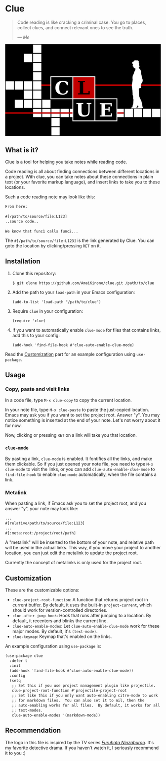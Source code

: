 # Clue

> Code reading is like cracking a criminal case. You go to places,
> collect clues, and connect relevant ones to see the truth.
>
> &mdash; *Me*

<p align="center">
  <img src="logo.svg" alt="logo">
</p>

## What is it?

Clue is a tool for helping you take notes while reading code.

Code reading is all about finding connections between different
locations in a project. With clue, you can take notes about these
connections in plain text (or your favorite markup language), and insert
links to take you to these locations.

Such a code reading note may look like this:

```
From here:

#[/path/to/source/file:L123]
..source code..

We know that func1 calls func2...
```

The `#[/path/to/source/file:L123]` is the link generated by Clue. You
can goto the location by clicking/pressing `RET` on it.

## Installation

1. Clone this repository:

   ```console
   $ git clone https://github.com/AmaiKinono/clue.git /path/to/clue
   ```

2. Add the path to your `load-path` in your Emacs configuration:

   ```elisp
   (add-to-list 'load-path "/path/to/clue")
   ```

3. Require `clue` in your configuration:

   ```elisp
   (require 'clue)
   ```
4. If you want to automatically enable `clue-mode` for files that
   contains links, add this to your config:

   ```elisp
   (add-hook 'find-file-hook #'clue-auto-enable-clue-mode)
   ```

Read the [Customization](#customization) part for an example
configuration using `use-package`.

## Usage

### Copy, paste and visit links

In a code file, type `M-x clue-copy` to copy the current location.

In your note file, type `M-x clue-paste` to paste the just-copied
location. Emacs may ask you if you want to set the project root. Answer
"y". You may notice something is inserted at the end of your note. Let's
not worry about it for now.

Now, clicking or pressing `RET` on a link will take you that location.

### `clue-mode`

By pasting a link, `clue-mode` is enabled. It fontifies all the links,
and make them clickable. So if you just opened your note file, you need
to type `M-x clue-mode` to visit the links, or you can add
`clue-auto-enable-clue-mode` to `find-file-hook` to enable `clue-mode`
automatically, when the file contains a link.

### Metalink

When pasting a link, if Emacs ask you to set the project root, and you
answer "y", your note may look like:

```
...
#[relative/path/to/source/file:L123]
...
#[:meta:root:/project/root/path]
```

A "metalink" will be inserted to the bottom of your note, and relative
path will be used in the actual links. This way, if you move your
project to another location, you can just edit the metalink to update
the project root.

Currently the concept of metalinks is only used for the project root.

## Customization

These are the customizable options:

- `clue-project-root-function`: A function that returns project root in
  current buffer. By default, it uses the built-in `project-current`,
  which should work for version-controlled directories.
- `clue-after-jump-hook`: Hook that runs after jumping to a location. By
  default, it recenters and blinks the current line.
- `clue-auto-enable-modes`: Let `clue-auto-enable-clue-mode` work for
  these major modes. By default, it's `(text-mode)`.
- `clue-keymap`: Keymap that's enabled on the links.

An example configuration using `use-package` is:

```elisp
(use-package clue
  :defer t
  :init
  (add-hook 'find-file-hook #'clue-auto-enable-clue-mode))
  :config
  (setq
   ;; Set this if you use project management plugin like projectile.
   clue-project-root-function #'projectile-project-root
   ;; Set like this if you only want auto-enabling citre-mode to work
   ;; for markdown files.  You can also set it to nil, then the
   ;; auto-enabling works for all files.  By default, it works for all
   ;; text-modes.
   clue-auto-enable-modes '(markdown-mode))
```

## Recommendation

The logo in this file is inspired by the TV series [*Furuhata
Ninzaburoo*](https://en.wikipedia.org/wiki/Furuhata_Ninzaburō). It's my
favorite detective drama. If you haven't watch it, I seriously recommend
it to you :)

<!-- Local Variables: -->
<!-- fill-column: 72 -->
<!-- sentence-end-double-space: nil -->
<!-- End: -->
